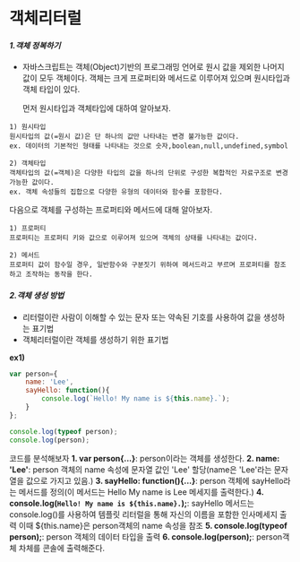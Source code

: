 # 객체리터럴

 #### *1.객체 정복하기*
- 자바스크립트는 객체(Object)기반의 프로그래밍 언어로 원시 값을 제외한 나머지 값이 모두 객체이다.
  객체는 크게 프로퍼티와 메서드로 이루어져 있으며 원시타입과 객체 타입이 있다.

   먼저 원시타입과 객체타입에 대하여 알아보자.

```
1) 원시타입
원시타입의 값(=원시 값)은 단 하나의 값만 나타내는 변경 불가능한 값이다.
ex. 데이터의 기본적인 형태를 나타내는 것으로 숫자,boolean,null,undefined,symbol

2) 객체타입
객체타입의 값(=객체)은 다양한 타입의 값을 하나의 단위로 구성한 복합적인 자료구조로 변경가능한 값이다.
ex. 객체 속성들의 집합으로 다양한 유형의 데이터와 함수를 포함한다.
```
다음으로 객체를 구성하는 프로퍼티와 메서드에 대해 알아보자.

```
1) 프로퍼티
프로퍼티는 프로퍼티 키와 값으로 이루어져 있으며 객체의 상태를 나타내는 값이다.

2) 메서드
프로퍼티 값이 함수일 경우, 일반함수와 구분짓기 위하여 메서드라고 부르며 프로퍼티를 참조하고 조작하는 동작을 한다.
```

#### *2.객체 생성 방법*
- 리터럴이란 사람이 이해할 수 있는 문자 또는 약속된 기호를 사용하여 값을 생성하는 표기법
- 객체리터럴이란 객체를 생성하기 위한 표기법

**ex1)**
```javascript
var person={
    name: 'Lee',
    sayHello: function(){
        console.log(`Hello! My name is ${this.name}.`);
    }
};

console.log(typeof person);
console.log(person);
```
코드를 분석해보자
**1. var person{...}**: person이라는 객체를 생성한다.
**2. name: 'Lee'**: person 객체의 name 속성에 문자열 값인 'Lee' 할당(name은 'Lee'라는 문자열을 값으로 가지고 있음.)
**3. sayHello: function(){...}**: person 객체에 sayHello라는 메서드를 정의(이 메서드는 Hello My name is Lee 메세지를 출력한다.)
**4. console.log(`Hello! My name is ${this.name}.`);**: sayHello 메서드는 console.log()를 사용하여 템플릿 리터럴을 통해 자신의 이름을 포함한 인사메세지 출력
이때 ${this.name}은 person객체의 name 속성을 참조
**5. console.log(typeof person);**: person 객체의 데이터 타입을 출력
**6. console.log(person);**: person객체 차체를 콘솔에 출력해준다.


 








